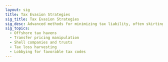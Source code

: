```yaml
---
layout: sig
title: Tax Evasion Strategies
sig_title: Tax Evasion Strategies
sig_desc: Advanced methods for minimizing tax liability, often skirting legality and ethics.
sig_topics:
  - Offshore tax havens
  - Transfer pricing manipulation
  - Shell companies and trusts
  - Tax loss harvesting
  - Lobbying for favorable tax codes
---
```

